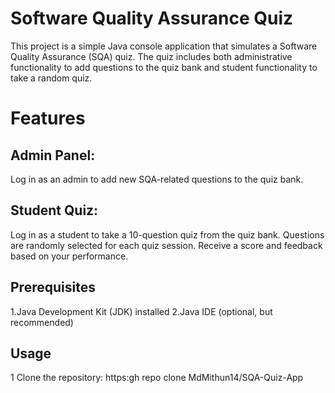 # Software Quality Assurance Quiz

This project is a simple Java console application that simulates a Software Quality Assurance (SQA) quiz. The quiz includes both administrative functionality to add questions to the quiz bank and student functionality to take a random quiz.

# Features
## Admin Panel:

Log in as an admin to add new SQA-related questions to the quiz bank.
## Student Quiz:

Log in as a student to take a 10-question quiz from the quiz bank.
Questions are randomly selected for each quiz session.
Receive a score and feedback based on your performance.
## Prerequisites
1.Java Development Kit (JDK) installed
2.Java IDE (optional, but recommended)
## Usage
1  Clone the repository:
https:gh repo clone MdMithun14/SQA-Quiz-App



